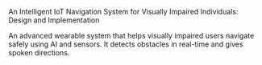 An Intelligent IoT Navigation System for Visually Impaired Individuals: Design and Implementation

An advanced wearable system that helps visually impaired users navigate safely using AI and sensors. It detects obstacles in real-time and gives spoken directions.
